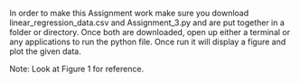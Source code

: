In order to make this Assignment work make sure you download linear_regression_data.csv
and Assignment_3.py and are put together in a folder or directory. 
Once both are downloaded, open up either a terminal or any applications to run the python file.
Once run it will display a figure and plot the given data.

Note: Look at Figure 1 for reference.
